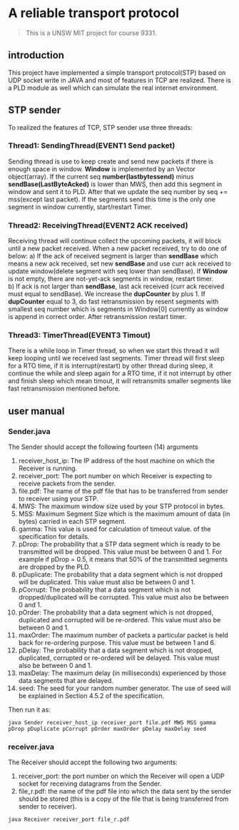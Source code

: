 # A reliable transport protocol
> This is a UNSW MIT project for course 9331.

## introduction
This project have implemented a simple transport protocol(STP) based on UDP socket write in JAVA and most of features in TCP are realized. There is a PLD module as well which can simulate the real internet environment.

## STP sender
To realized the features of TCP, STP sender use three threads:
### Thread1: SendingThread(EVENT1 Send packet)
Sending thread is use to keep create and send new packets if there is enough space in	window. __Window__ is implemented by an Vector object(array). If the current seq 	__number(lastbytessend)__ minus __sendBase(LastByteAcked)__ is lower than MWS, then add this segment in window and sent it to PLD. After that we update the seq number by seq += mss(except last packet). If the segments send this time is the only one segment in window 	currently, start/restart Timer.

### Thread2: ReceivingThread(EVENT2 ACK received)
Receiving thread will continue collect the upcoming packets, it will block until a new 	packet received. When a new packet received, try to do one of below:
a) If the ack of received segment is larger than __sendBase__ which means a new ack received, set new __sendBase__ and use curr ack received to update window(delete segment with seq lower than sendBase). If __Window__ is not empty, there are not-yet-ack segments in window, restart timer.		
b) If ack is not larger than __sendBase__, last ack received (curr ack received must equal to sendBase). We increase the __dupCounter__ by plus 1. If __dupCounter__ equal to 3, do fast retransmission by resent segments with smallest seq number which is segments in Window[0] currently as window is append in correct order. After retransmission restart 	timer.

### Thread3: TimerThread(EVENT3 Timout)
There is a while loop in Timer thread, so when we start this thread it will keep looping 	until we received last segments. Timer thread will first sleep for a RTO time, if it is 	interrupt(restart) 	by other thread during sleep, it continue the while and sleep again for a RTO time, if it not interrupt by other and finish sleep which mean timout, it will retransmits 	smaller segments like fast retransmission mentioned before.


## user manual
### Sender.java
The Sender should accept the following fourteen (14) arguments   
1. receiver_host_ip: The IP address of the host machine on which the Receiver is running.  
2. receiver_port: The port number on which Receiver is expecting to receive packets from the sender.  
3. file.pdf: The name of the pdf file that has to be transferred from sender to receiver using your STP.  
4. MWS: The maximum window size used by your STP protocol in bytes.
5. MSS: Maximum Segment Size which is the maximum amount of data (in bytes) carried in each STP segment.
6. gamma: This value is used for calculation of timeout value. of the specification for details. 
7. pDrop: The probability that a STP data segment which is ready to be transmitted will be dropped. This value must be between 0 and 1. For example if pDrop = 0.5, it means that 50% of the transmitted segments are dropped by the PLD. 
8. pDuplicate: The probability that a data segment which is not dropped will be duplicated. This value must also be between 0 and 1. 
9. pCorrupt: The probability that a data segment which is not dropped/duplicated will be corrupted. This value must also be between 0 and 1. 
10. pOrder: The probability that a data segment which is not dropped, duplicated and corrupted will be re-ordered. This value must also be between 0 and 1. 
11. maxOrder: The maximum number of packets a particular packet is held back for re-ordering purpose. This value must be between 1 and 6. 
12. pDelay: The probability that a data segment which is not dropped, duplicated, corrupted or re-ordered will be delayed. This value must also be between 0 and 1. 
13. maxDelay: The maximum delay (in milliseconds) experienced by those data segments that are delayed.  
14. seed: The seed for your random number generator. The use of seed will be explained in Section 4.5.2 of the specification.  

Then run it as:
```
java Sender receiver_host_ip receiver_port file.pdf MWS MSS gamma pDrop pDuplicate pCorrupt pOrder maxOrder pDelay maxDelay seed
```

### receiver.java
The Receiver should accept the following two arguments:  
1. receiver_port: the port number on which the Receiver will open a UDP socket for receiving datagrams from the Sender.  
2. file_r.pdf: the name of the pdf file into which the data sent by the sender should be stored (this is a copy of the file that is being transferred from sender to receiver). 
```
java Receiver receiver_port file_r.pdf  
```
